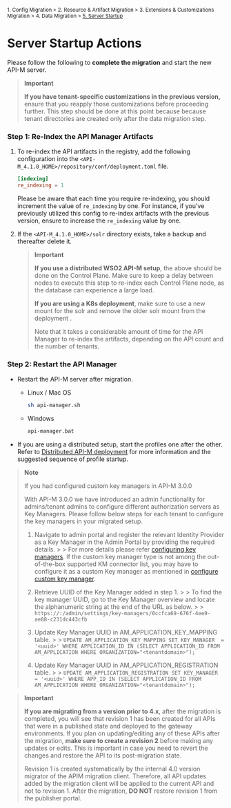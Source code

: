 <small> 1. Config Migration > 2. Resource & Artifact Migration > 3. Extensions & Customizations Migration > 4. Data Migration > [5. Server Startup](./server-startup-actions.md) </small>

# Server Startup Actions

Please follow the following to **complete the migration** and start the new API-M server.

> **Important**
>
> **If you have tenant-specific customizations in the previous version,** ensure that you reapply those customizations before proceeding further. This step should be done at this point because because tenant directories are created only after the data migration step. 


### Step 1: Re-Index the API Manager Artifacts

1. To re-index the API artifacts in the registry, add the following configuration into the `<API-M_4.1.0_HOME>/repository/conf/deployment.toml` file. 
        
    ```toml
    [indexing]
    re_indexing = 1
    ```
        
    Please be aware that each time you require re-indexing, you should increment the value of `re_indexing` by one. For instance, if you've previously utilized this config to re-index artifacts with the previous version, ensure to increase the `re_indexing` value by one.
             
2. If the `<API-M_4.1.0_HOME>/solr` directory exists, take a backup and thereafter delete it. 

    > **Important** 
    > 
    > **If you use a distributed WSO2 API-M setup**, the above should be done on the Control Plane. Make sure to keep a delay between nodes to execute this step to re-index each Control Plane node, as the database can experience a large load.
    >
    > **If you are using a K8s deployment**, make sure to use a new mount for the solr and remove the older solr mount from the deployment . 
    >
    > Note that it takes a considerable amount of time for the API Manager to re-index the artifacts, depending on the API count and the number of tenants.
   
### Step 2: Restart the API Manager

- Restart the API-M server after migration. 

    - Linux / Mac OS
      ```bash
      sh api-manager.sh
      ```
    - Windows
      ```bash
      api-manager.bat
      ```
- If you are using a distributed setup, start the profiles one after the other. Refer to [Distributed API-M deployment](https://apim.docs.wso2.com/en/4.1.0/install-and-setup/setup/distributed-deployment/understanding-the-distributed-deployment-of-wso2-api-m/) for more information and the suggested sequence of profile startup.

> **Note**
>
> If you had configured custom key managers in API-M 3.0.0
>
> With API-M 3.0.0 we have introduced an admin functionality for admins/tenant admins to configure different authorization servers as Key Managers. Please follow below steps for each tenant to configure the key managers in your migrated setup.
>   1. Navigate to admin portal and register the relevant Identity Provider as a Key Manager in the Admin Portal by providing the required details.
       >
       >       For more details please refer [configuring key managers](https://apim.docs.wso2.com/en/4.1.0/administer/key-managers/overview/). If the custom key manager type is not among the out-of-the-box supported KM connector list, you may have to configure it as a custom Key manager as mentioned in [configure custom key manager](https://apim.docs.wso2.com/en/4.1.0/administer/key-managers/configure-custom-connector/).
>
>   2. Retrieve UUID of the Key Manager added in step 1.
       >
       >        To find the key manager UUID, go to the Key Manager overview and locate the alphanumeric string at the end of the URL as below.
       >
       >        `https://:/admin/settings/key-managers/0ccfca69-676f-4ee9-ae88-c231dc443cfb`
>
>   3. Update Key Manager UUID in AM_APPLICATION_KEY_MAPPING table.
       >
       >         `UPDATE AM_APPLICATION_KEY_MAPPING SET KEY_MANAGER  = '<uuid>' WHERE APPLICATION_ID IN (SELECT APPLICATION_ID FROM AM_APPLICATION WHERE ORGANIZATION="<tenantdomain>");`
>
>   4. Update Key Manager UUID in AM_APPLICATION_REGISTRATION table.
       >
       >         `UPDATE AM_APPLICATION_REGISTRATION SET KEY_MANAGER  = '<uuid>' WHERE APP_ID IN (SELECT APPLICATION_ID FROM AM_APPLICATION WHERE ORGANIZATION="<tenantdomain>");`


> **Important** 
> 
> **If you are migrating from a version prior to 4.x**, after the migration is completed, you will see that revision 1 has been created for all APIs that were in a published state and deployed to the gateway environments. If you plan on updating/editing any of these APIs after the migration, **make sure to create a revision 2** before making any updates or edits. This is important in case you need to revert the changes and restore the API to its post-migration state.
>
> Revision 1 is created systematically by the internal 4.0 version migrator of the APIM migration client. Therefore, all API updates added by the migration client will be applied to the current API and not to revision 1. After the migration, **DO NOT** restore revision 1 from the publisher portal.
